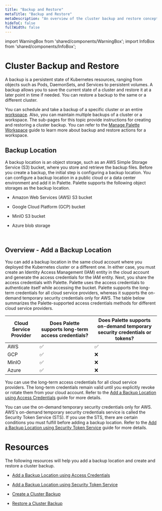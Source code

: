 ```yaml
---
title: "Backup and Restore"
metaTitle: "Backup and Restore"
metaDescription: "An overview of the cluster backup and restore concepts."
hideToC: false
fullWidth: false
---
```



import WarningBox from 'shared/components/WarningBox';
import InfoBox from 'shared/components/InfoBox';


# Cluster Backup and Restore

A backup is a persistent state of Kubernetes resources, ranging from objects such as Pods, DaemonSets, and Services to persistent volumes. A backup allows you to save the current state of a cluster and restore it at a later point in time if needed. You can restore a backup to the same or a different cluster. 

You can schedule and take a backup of a specific cluster or an entire [workspace](/workspace). Also, you can maintain multiple backups of a cluster or a workspace. The sub-pages for this topic provide instructions for creating and restoring a cluster backup. You can refer to the [Manage Palette Workspace](/workspace/workload-features#managepaletteworkspace) guide to learn more about backup and restore actions for a workspace. 
<br />

## Backup Location

A backup location is an object storage, such as an AWS Simple Storage Service (S3) bucket, where you store and retrieve the backup files. Before you create a backup, the initial step is configuring a backup location. You can configure a backup location in a public cloud or a data center environment and add it in Palette. Palette supports the following object storages as the backup location.

- Amazon Web Services (AWS) S3 bucket

- Google Cloud Platform (GCP) bucket

- MinIO S3 bucket

- Azure blob storage
<br />

## Overview - Add a Backup Location

You can add a backup location in the same cloud account where you deployed the Kubernetes cluster or a different one. In either case, you must create an Identity Access Management (IAM) entity in the cloud account and generate the access credentials for the IAM entity. 
Next, you share the access credentials with Palette. Palette uses the access credentials to authenticate itself while accessing the bucket. Palette supports the long-term credentials for all cloud service providers, whereas it supports the on-demand temporary security credentials only for AWS. The table below summarizes the Palette-supported access credentials methods for different cloud service providers.
<br />

|**Cloud Service Provider**|**Does Palette supports long-term access credentials?**|**Does Palette supports on-demand temporary security credentials or tokens?**|
|---|---|---|
|AWS|✅|✅ |
|GCP|✅|❌|
|MinIO|✅|❌|
|Azure|✅|❌|


You can use the long-term access credentials for all cloud service providers. The long-term credentials remain valid until you explicitly revoke or rotate them from your cloud account. Refer to the [Add a Backup Location using Access Credentials](/clusters/cluster-management/backup-restore/add-backup-location) guide for more details. 


You can use the on-demand temporary security credentials only for AWS. AWS's on-demand temporary security credentials service is called the Security Token Service (STS). If you use the STS, there are certain conditions you must fulfill before adding a backup location. Refer to the [Add a Backup Location using Security Token Service](/clusters/cluster-management/backup-restore/add-backup-location-sts) guide for more details. 
<br />


# Resources
The following resources will help you add a backup location and create and restore a cluster backup.
<br />

- [Add a Backup Location using Access Credentials](/clusters/cluster-management/backup-restore/add-backup-location)


- [Add a Backup Location using Security Token Service](/clusters/cluster-management/backup-restore/add-backup-location-sts)


- [Create a Cluster Backup](/clusters/cluster-management/backup-restore/create-backup)


- [Restore a Cluster Backup](/clusters/cluster-management/backup-restore/restore-backup)